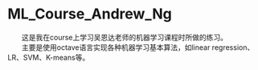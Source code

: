 # ML_Course_Andrew_Ng
　　这是我在course上学习吴恩达老师的机器学习课程时所做的练习。</br>
　　主要是使用octave语言实现各种机器学习基本算法，如linear regression、LR、SVM、K-means等。
